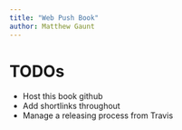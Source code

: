 ```yaml
---
title: "Web Push Book"
author: Matthew Gaunt
---
```


# TODOs
- Host this book github
- Add shortlinks throughout
- Manage a releasing process from Travis 
